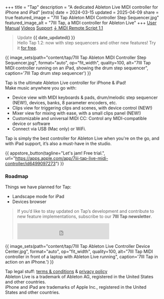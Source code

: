+++
title = "Tap"
description = "A dedicated Ableton Live MIDI controller for iPhone and iPad"
[extra]
date = 2024-03-15
updated = 2025-04-09
share = true
featured_image = "7III Tap Ableton MIDI Controller Step Sequencer.jpg"
featured_image_alt = "7III Tap, a MIDI controller for Ableton Live"
+++
<a href="/tap/manual" class="btn" id="yellowButton">User Manual</a> <a href="/tap/videos" class="btn" id="yellowButton">Videos</a> <a href="/tap/support" class="btn" id="yellowButton">Support</a> <a href="https://project7iii.com/tap/Tap.zip" class="btn" id="yellowButton">↓ MIDI Remote Script 1.1</a> 

>Update **{{ date_updated() }}**  
>Hello Tap 1.2: now with step sequencers and other new features! 
>Try it [for free](https://apps.apple.com/app/7iii-tap-live-midi-controller/id6499097273).

{{ image_sets(path="content/tap/7III Tap Ableton MIDI Controller Step Sequencer.jpg", format="auto", op="fit_width", quality=100, alt="7III Tap MIDI controller running on an iPad, showing the drum step sequencer", caption='7III Tap drum step sequencer') }}


Tap is the ultimate Ableton Live controller for iPhone & iPad!  
Make music anywhere you go with:

- Device view with MIDI keyboards & pads, drum/melodic step sequencer (NEW!), devices, banks, 8 parameter encoders, etc.
- Clips view for triggering clips and scenes, with device control (NEW!)
- Mixer view for mixing with ease, with a small clips panel (NEW!)
- Customizable and universal MIDI CC: Control any MIDI-compatible device or software
- Connect via USB (Mac only) or WiFi.

Tap is simply the best controller for Ableton Live when you're on the go, and with iPad support, it’s also a must-have in the studio.

{{ appstore_button(tagline="Let's jam! Free trial.", url="https://apps.apple.com/app/7iii-tap-live-midi-controller/id6499097273") }}


### Roadmap  
Things we have planned for Tap:
- Landscape mode for iPad
- Devices browser

>If you’d like to stay updated on Tap’s development and contribute to new feature implementations, subscribe to our **7III Tap newsletter**.
><iframe src="https://embeds.beehiiv.com/ca2f2e50-b638-498a-a4b4-8e1b29f0cc5e?slim=true" data-test-id="beehiiv-embed" height="52" frameborder="0" scrolling="no" style="margin: 0; border-radius: 0px !important; background-color: transparent;"></iframe>

{{ image_sets(path="content/tap/7III Tap Ableton Live Controller Device Center.jpg", format="auto", op="fit_width", quality=100, alt="7III Tap MIDI controller in front of a laptop with Ableton Live running", caption='7III Tap in action on an iPhone.') }}



<div class="footnote-definition"><p>Tap legal stuff: <a href="/tap/terms-and-conditions">terms & conditions</a> & <a href="/tap/privacy-policy">privacy policy</a><br>Ableton Live is a trademark of Ableton AG, registered in the United States and other countries.
<br>iPhone and iPad are trademarks of Apple Inc., registered in the United States and other countries.</p></div>